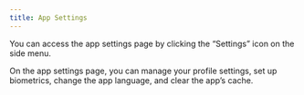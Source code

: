 ```yaml
---
title: App Settings
---
```


You can access the app settings page by clicking the “Settings” icon on the side menu.

On the app settings page, you can manage your profile settings, set up biometrics, change the app language, and clear the app’s cache.
